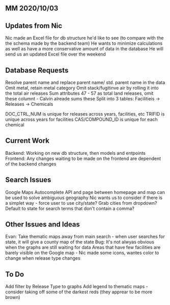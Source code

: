 ## MM 2020/10/03

## Updates from Nic
Nic made an Excel file for db structure he'd like to see (to compare with the the schema made by the backend team)
He wants to minimize calculations as well as have a more conservative amount of data in the database
He will send us an updated Excel file over the weekend

## Database Requests
Resolve parent name and replace parent name/ std. parent name in the data
Omit metal, retain metal category
Omit stack/fugitinve air by rolling it into the total air releases
Sum attributes 47 - 57 as total land releases, omit these columnt - Calvin alreade sums these
Split into 3 tables: Facilitieis -> Releases -> Chemicals

DOC_CTRL_NUM is unique for releases across years, facilities, etc
TRIFID is unique across years for facilities
CAS/COMPOUND_ID is unique for each chemical

## Current Work
Backend: Working on new db structure, then models and entpoints
Frontend: Any changes waiting to be made on the frontend are dependent of the backend changes

## Search Issues
Google Maps Autocomplete API and page between homepage and map can be used to solve ambiguous geography
Nic wants us to consider if there is a simplet way - force user to use city/state?
Grab cities from dropdown? Default to state for search terms that don't contain a comma?

## Other Issues and Ideas
Evan: Take thematic maps away from main search - when user searches for state, it will give a county map of the state
Bug: It's not alwyas obvious when the graphs are still waiting for data
Areas that have few facilities are barely visible on the Google map - Nic made some icons, wantes color to change when release type changes

## To Do
Add filter by Release Type to graphs
Add legend to thematic maps - consider taking off some of the darkest reds (they apprear to be more brown)

